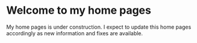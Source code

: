 # Welcome to my home pages

My home pages is under construction.
  I expect to update this home pages accordingly as new information and fixes are available.